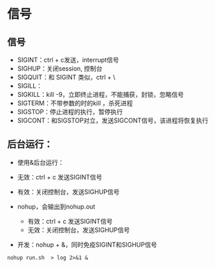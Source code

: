 # 信号
## 信号

- SIGINT：ctrl + c发送，interrupt信号
- SIGHUP：关闭session, 控制台
- SIGQUIT：和 SIGINT 类似，ctrl + \
- SIGILL：
- SIGKILL：kill -9，立即终止进程，不能捕获，封锁，忽略信号
- SIGTERM：不带参数的时的kill ，杀死进程
- SIGSTOP：停止进程的执行，暂停执行
- SIGCONT：和SIGSTOP对立，发送SIGCONT信号，该进程将恢复执行

## 后台运行：
- 使用&后台运行：
 - 无效：ctrl + c 发送SIGINT信号
 - 有效：关闭控制台，发送SIGHUP信号
- nohup，会输出到nohup.out
  - 有效：ctrl + c 发送SIGINT信号
  - 无效：关闭控制台，发送SIGHUP信号

- 开发：nohup + &，同时免疫SIGINT和SIGHUP信号

```
nohup run.sh  > log 2>&1 &

```
